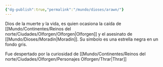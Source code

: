 ```yaml
---
{"dg-publish":true,"permalink":"/mundo/dioses/arawn/"}
---
```


Dios de la muerte y la vida, es quien ocasiona la caída de [[Mundo/Continentes/Reinos del norte/Ciudades/Olforgen/Olforgen\|Olforgen]] y el asesinato de [[Mundo/Dioses/Moradin\|Moradin]]. Su símbolo es una estrella negra en un fondo gris.

Fue despertado por la curiosidad de [[Mundo/Continentes/Reinos del norte/Ciudades/Olforgen/Personajes Olforgen/Thrar\|Thrar]] 
